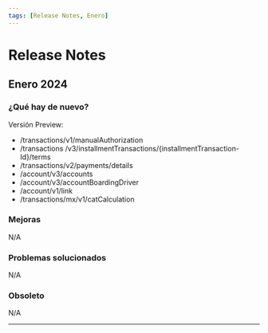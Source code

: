 ```yaml
---
tags: [Release Notes, Enero]
---
```


# Release Notes

## Enero 2024

### ¿Qué hay de nuevo?

Versión Preview:
- /transactions/v1/manualAuthorization
- /transactions /v3/installmentTransactions/{installmentTransaction-Id}/terms
- /transactions/v2/payments/details
- /account/v3/accounts
- /account/v3/accountBoardingDriver
- /account/v1/link
- /transactions/mx/v1/catCalculation

### Mejoras

N/A

### Problemas solucionados

N/A

### Obsoleto

N/A

---
